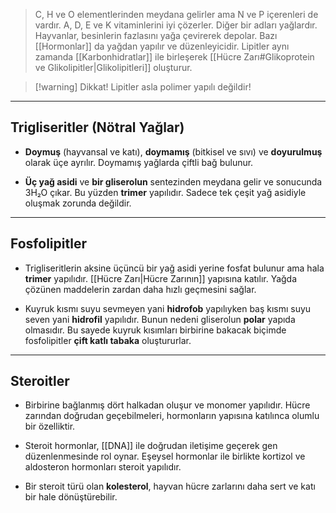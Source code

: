 >C, H ve O elementlerinden meydana gelirler ama N ve P içerenleri de vardır. A, D, E ve K vitaminlerini iyi çözerler. Diğer bir adları yağlardır. Hayvanlar, besinlerin fazlasını yağa çevirerek depolar. Bazı [[Hormonlar]] da yağdan yapılır ve düzenleyicidir. Lipitler aynı zamanda [[Karbonhidratlar]] ile birleşerek [[Hücre Zarı#Glikoprotein ve Glikolipitler|Glikolipitleri]] oluşturur.

> [!warning] Dikkat!
> Lipitler asla polimer yapılı değildir!

___
## Trigliseritler (Nötral Yağlar)

- **Doymuş** (hayvansal ve katı), **doymamış** (bitkisel ve sıvı) ve **doyurulmuş** olarak üçe ayrılır. Doymamış yağlarda çiftli bağ bulunur.

- **Üç yağ asidi** ve **bir gliserolun** sentezinden meydana gelir ve sonucunda 3H₂O çıkar. Bu yüzden **trimer** yapılıdır. Sadece tek çeşit yağ asidiyle oluşmak zorunda değildir.

___
## Fosfolipitler

- Trigliseritlerin aksine üçüncü bir yağ asidi yerine fosfat bulunur ama hala **trimer** yapılıdır. [[Hücre Zarı|Hücre Zarının]] yapısına katılır. Yağda çözünen maddelerin zardan daha hızlı geçmesini sağlar.

- Kuyruk kısmı suyu sevmeyen yani **hidrofob** yapılıyken baş kısmı suyu seven yani **hidrofil** yapılıdır. Bunun nedeni gliserolun **polar** yapıda olmasıdır. Bu sayede kuyruk kısımları birbirine bakacak biçimde fosfolipitler **çift katlı tabaka** oluştururlar.

___
## Steroitler

- Birbirine bağlanmış dört halkadan oluşur ve monomer yapılıdır. Hücre zarından doğrudan geçebilmeleri, hormonların yapısına katılınca olumlu bir özelliktir.

- Steroit hormonlar, [[DNA]] ile doğrudan iletişime geçerek gen düzenlenmesinde rol oynar. Eşeysel hormonlar ile birlikte kortizol ve aldosteron hormonları steroit yapılıdır.

- Bir steroit türü olan **kolesterol**, hayvan hücre zarlarını daha sert ve katı bir hale dönüştürebilir.